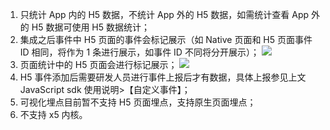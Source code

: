 1. 只统计 App 内的 H5 数据，不统计 App 外的 H5 数据，如需统计查看 App 外的 H5 数据可使用 H5 数据统计；
2. 集成之后事件中 H5 页面的事件会标记展示（如 Native 页面和 H5 页面事件 ID 相同，将作为 1 条进行展示，如事件 ID 不同将分开展示）；
![](//mc.qcloudimg.com/static/img/d71e8cee49cf78170184835b42cba80f/image.png)
3. 页面统计中的 H5 页面会进行标记展示；
![](//mc.qcloudimg.com/static/img/9d39e63223c4ccbe9229c78eb6a96d7c/image.png)
4. H5 事件添加后需要研发人员进行事件上报后才有数据，具体上报参见上文 JavaScript sdk 使用说明>【自定义事件】；
5. 可视化埋点目前暂不支持 H5 页面埋点，支持原生页面埋点；
6. 不支持 x5 内核。






